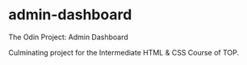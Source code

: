 # admin-dashboard

The Odin Project: Admin Dashboard

Culminating project for the Intermediate HTML & CSS Course of TOP.
